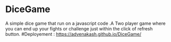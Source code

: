 # DiceGame
A simple dice game that run on a javascript code .A Two player game where you can end up your fights or challenge just within the click of refresh button.
#Deployement : https://advenakash.github.io/DiceGame/
